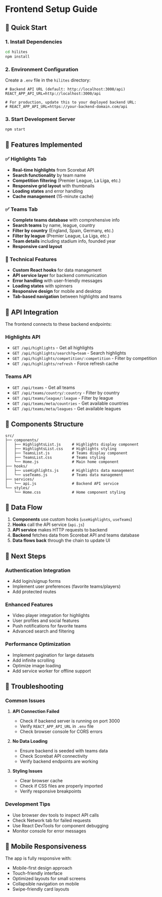 # Frontend Setup Guide

## 🚀 Quick Start

### 1. Install Dependencies

```bash
cd hilites
npm install
```

### 2. Environment Configuration

Create a `.env` file in the `hilites` directory:

```env
# Backend API URL (default: http://localhost:3000/api)
REACT_APP_API_URL=http://localhost:3000/api

# For production, update this to your deployed backend URL:
# REACT_APP_API_URL=https://your-backend-domain.com/api
```

### 3. Start Development Server

```bash
npm start
```

## 📱 Features Implemented

### ✅ Highlights Tab

- **Real-time highlights** from Scorebat API
- **Search functionality** by team name
- **Competition filtering** (Premier League, La Liga, etc.)
- **Responsive grid layout** with thumbnails
- **Loading states** and error handling
- **Cache management** (15-minute cache)

### ✅ Teams Tab

- **Complete teams database** with comprehensive info
- **Search teams** by name, league, country
- **Filter by country** (England, Spain, Germany, etc.)
- **Filter by league** (Premier League, La Liga, etc.)
- **Team details** including stadium info, founded year
- **Responsive card layout**

### 🔧 Technical Features

- **Custom React hooks** for data management
- **API service layer** for backend communication
- **Error handling** with user-friendly messages
- **Loading states** with spinners
- **Responsive design** for mobile and desktop
- **Tab-based navigation** between highlights and teams

## 🎯 API Integration

The frontend connects to these backend endpoints:

### Highlights API

- `GET /api/highlights` - Get all highlights
- `GET /api/highlights/search?q=team` - Search highlights
- `GET /api/highlights/competition/:competition` - Filter by competition
- `GET /api/highlights/refresh` - Force refresh cache

### Teams API

- `GET /api/teams` - Get all teams
- `GET /api/teams/country/:country` - Filter by country
- `GET /api/teams/league/:league` - Filter by league
- `GET /api/teams/meta/countries` - Get available countries
- `GET /api/teams/meta/leagues` - Get available leagues

## 🎨 Components Structure

```
src/
├── components/
│   ├── HighlightsList.js     # Highlights display component
│   ├── HighlightsList.css    # Highlights styling
│   ├── TeamsList.js          # Teams display component
│   ├── TeamsList.css         # Teams styling
│   └── Home.js               # Main home component
├── hooks/
│   ├── useHighlights.js      # Highlights data management
│   └── useTeams.js           # Teams data management
├── services/
│   └── api.js                # Backend API service
└── styles/
    └── Home.css              # Home component styling
```

## 🔄 Data Flow

1. **Components** use custom hooks (`useHighlights`, `useTeams`)
2. **Hooks** call the API service (`api.js`)
3. **API service** makes HTTP requests to backend
4. **Backend** fetches data from Scorebat API and teams database
5. **Data flows back** through the chain to update UI

## 🎯 Next Steps

### Authentication Integration

- Add login/signup forms
- Implement user preferences (favorite teams/players)
- Add protected routes

### Enhanced Features

- Video player integration for highlights
- User profiles and social features
- Push notifications for favorite teams
- Advanced search and filtering

### Performance Optimization

- Implement pagination for large datasets
- Add infinite scrolling
- Optimize image loading
- Add service worker for offline support

## 🐛 Troubleshooting

### Common Issues

1. **API Connection Failed**

   - Check if backend server is running on port 3000
   - Verify `REACT_APP_API_URL` in `.env` file
   - Check browser console for CORS errors

2. **No Data Loading**

   - Ensure backend is seeded with teams data
   - Check Scorebat API connectivity
   - Verify backend endpoints are working

3. **Styling Issues**
   - Clear browser cache
   - Check if CSS files are properly imported
   - Verify responsive breakpoints

### Development Tips

- Use browser dev tools to inspect API calls
- Check Network tab for failed requests
- Use React DevTools for component debugging
- Monitor console for error messages

## 📱 Mobile Responsiveness

The app is fully responsive with:

- Mobile-first design approach
- Touch-friendly interface
- Optimized layouts for small screens
- Collapsible navigation on mobile
- Swipe-friendly card layouts


